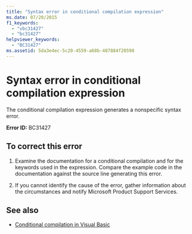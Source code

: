 ```yaml
---
title: "Syntax error in conditional compilation expression"
ms.date: 07/20/2015
f1_keywords: 
  - "vbc31427"
  - "bc31427"
helpviewer_keywords: 
  - "BC31427"
ms.assetid: 5da3e4ec-5c20-4559-a68b-487884f20598
---
```

# Syntax error in conditional compilation expression
The conditional compilation expression generates a nonspecific syntax error.  
  
 **Error ID:** BC31427  
  
## To correct this error  
  
1. Examine the documentation for a conditional compilation and for the keywords used in the expression. Compare the example code in the documentation against the source line generating this error.  
  
2. If you cannot identify the cause of the error, gather information about the circumstances and notify Microsoft Product Support Services.  
  
## See also

- [Conditional compilation in Visual Basic](~/docs/visual-basic/programming-guide/program-structure/conditional-compilation.md)
